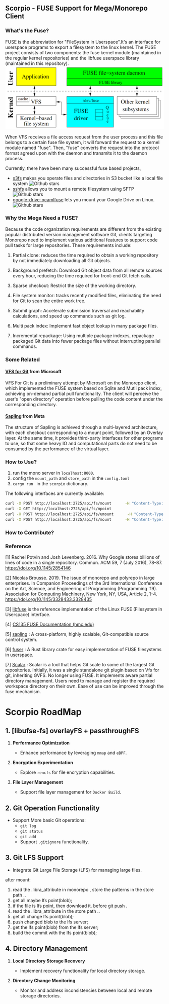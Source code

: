 ## Scorpio - FUSE Support for Mega/Monorepo Client

### What's the Fuse?

FUSE is the abbreviation for "FileSystem in Userspace".It's an interface for userspace programs to export a filesystem to the linux kernel.
The FUSE project consists of two components: the fuse kernel module (maintained in the regular kernel repositories) and the libfuse userspace library (maintained in this repository).
![FUSE](../docs/images/FUSE_VFS.png)

When VFS receives a file access request from the user process and this file belongs to a certain fuse file system, it will forward the request to a kernel module named "fuse". Then, "fuse" converts the request into the protocol format agreed upon with the daemon and transmits it to the daemon process.

Currently, there have been many successful fuse based projects,

- [s3fs](https://github.com/s3fs-fuse/s3fs-fuse)
 makes you operate files and directories in S3 bucket like a local file system
 ![Github stars](https://img.shields.io/github/stars/s3fs-fuse/s3fs-fuse.svg)
- [sshfs](https://github.com/libfuse/sshfs) 
allows you to mount a remote filesystem using SFTP
![Github stars](https://img.shields.io/github/stars/libfuse/sshfs.svg)
- [google-drive-ocamlfuse](https://github.com/astrada/google-drive-ocamlfuse.git) lets you mount your Google Drive on Linux.
![Github stars](https://img.shields.io/github/stars/astrada/google-drive-ocamlfuse.svg)
### Why the Mega Need a FUSE?

Because the code organization requirements are different from the existing popular distributed version management software Git, clients targeting Monorepo need to implement various additional features to support code pull tasks for large repositories. These requirements include:

1. Partial clone: reduces the time required to obtain a working repository by not immediately downloading all Git objects.

2. Background prefetch: Download Git object data from all remote sources every hour, reducing the time required for front-end Git fetch calls.

3. Sparse checkout: Restrict the size of the working directory.

4. File system monitor: tracks recently modified files, eliminating the need for Git to scan the entire work tree.

5. Submit graph: Accelerate submission traversal and reachability calculations, and speed up commands such as git log.

6. Multi pack index: Implement fast object lookup in many package files.

7. Incremental repackage: Using multiple package indexes, repackage packaged Git data into fewer package files without interrupting parallel commands.

### Some Related

#### [VFS for Git](https://github.com/microsoft/VFSForGit) from Microsoft
VFS For Git is a preliminary attempt by Microsoft on the Monorepo client, which implemented the FUSE system based on Sqlite and Mutli pack index, achieving on-demand partial pull functionality. The client will perceive the user's "open directory" operation before pulling the code content under the corresponding directory.

#### [Sapling](https://sapling-scm.com/) from Meta 
The structure of Sapling is achieved through a multi-layered architecture, with each checkout corresponding to a mount point, followed by an Overlay layer. At the same time, it provides third-party interfaces for other programs to use, so that some heavy IO and computational parts do not need to be consumed by the performance of the virtual layer.

### How to Use?

1. run the mono server in `localhost:8000`.
2. config the `mount_path` and `store_path` in the `config.toml`
3. `cargo run ` in the `scorpio` dictionary.


The following interfaces are currently available:
```bash
curl -X POST http://localhost:2725/api/fs/mount      -H "Content-Type: application/json"      -d '{"path": "third-part/mega/scorpio"}'
curl -X GET http://localhost:2725/api/fs/mpoint
curl -X POST http://localhost:2725/api/fs/umount      -H "Content-Type: application/json"      -d '{"path": "third-part/mega/scorpio"}'
curl -X POST http://localhost:2725/api/fs/mount      -H "Content-Type: application/json"      -d '{"path": "third-part/mega/ts"}'
```
### How to Contribute?


### Reference
[1] Rachel Potvin and Josh Levenberg. 2016. Why Google stores billions of lines of code in a single repository. Commun. ACM 59, 7 (July 2016), 78–87. https://doi.org/10.1145/2854146

[2] Nicolas Brousse. 2019. The issue of monorepo and polyrepo in large enterprises. In Companion Proceedings of the 3rd International Conference on the Art, Science, and Engineering of Programming (Programming '19). Association for Computing Machinery, New York, NY, USA, Article 2, 1–4. https://doi.org/10.1145/3328433.3328435

[3] [libfuse](https://github.com/libfuse/libfuse.git) is the reference implementation of the Linux FUSE (Filesystem in Userspace) interface.

[4] [CS135 FUSE Documentation (hmc.edu)](https://www.cs.hmc.edu/~geoff/classes/hmc.cs135.201001/homework/fuse/fuse_doc.html#function-purposes)

[5] [sapling](https://github.com/facebook/sapling.git) : A cross-platform, highly scalable, Git-compatible source control system.

[6] [fuser](https://github.com/cberner/fuser.git) : A Rust library crate for easy implementation of FUSE filesystems in userspace.

[7] [Scalar](https://github.com/microsoft/git/blob/HEAD/contrib/scalar/docs/index.md) : Scalar is a tool that helps Git scale to some of the largest Git repositories. Initially, it was a single standalone git plugin based on Vfs for git, inheriting GVFS. No longer using FUSE. It implements aware partial directory management. Users need to manage and register the required workspace directory on their own. Ease of use can be improved through the fuse mechanism.



# Scorpio RoadMap

## **1. [libufse-fs] overlayFS + passthroughFS**
1. **Performance Optimization**  
   - Enhance performance by leveraging `mmap` and `eBPF`.

2. **Encryption Experimentation**  
   - Explore `rencfs` for file encryption capabilities.

3. **File Layer Management**  
   - Support file layer management for `Docker Build`.


## **2. Git Operation Functionality**
- Support More basic Git operations:  
  - `git log`  
  - `git status`  
  - `git add`  
  - Support `.gitignore` functionality.

## **3. Git LFS Support**
- Integrate Git Large File Storage (LFS) for managing large files.

after mount: 
1. read the .libra_attribute in monorepo , store the patterns in the store path ..
2. get all maybe lfs point(blob);
3. if the file is lfs point, then download it.
before git push .
1. read the  .libra_attribute in the store path ..
2. get all change lfs point(blob);
3. push changed blob to the lfs server;
4. get the lfs point(blob) from the lfs server;
5. build the commit with the lfs point(blob);


## **4. Directory Management**
1. **Local Directory Storage Recovery**  
   - Implement recovery functionality for local directory storage.

2. **Directory Change Monitoring**  
   - Monitor and address inconsistencies between local and remote storage directories.


